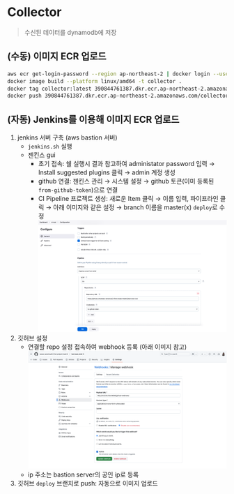 # Collector
> 수신된 데이터를 dynamodb에 저장

## (수동) 이미지 ECR 업로드
```bash
aws ecr get-login-password --region ap-northeast-2 | docker login --username AWS --password-stdin 390844761387.dkr.ecr.ap-northeast-2.amazonaws.com
docker image build --platform linux/amd64 -t collector .
docker tag collector:latest 390844761387.dkr.ecr.ap-northeast-2.amazonaws.com/collector:latest
docker push 390844761387.dkr.ecr.ap-northeast-2.amazonaws.com/collector:latest
```

## (자동) Jenkins를 이용해 이미지 ECR 업로드
1. jenkins 서버 구축 (aws bastion 서버)
    - `jenkins.sh` 실행
    - 젠킨스 gui 
        - 초기 접속: 쉘 실행시 결과 참고하여 administator password 입력 → Install suggested plugins 클릭 → admin 계정 생성
        - github 연결: 젠킨스 관리 → 시스템 설정 → github 토큰(이미 등록된 `from-github-token`)으로 연결
        - CI Pipeline 프로젝트 생성: 새로운 Item 클릭 → 이름 입력, 파이프라인 클릭 → 아래 이미지와 같은 설정 → branch 이름을 master(x) `deploy`로 수정
        ![jenkins-setting-1](readme_imgs/jenkins-setting-1.png)
2. 깃허브 설정
    - 연결할 repo 설정 접속하여 webhook 등록 (아래 이미지 참고)
    ![github-setting-1](readme_imgs/github-setting-1.png)
    - ip 주소는 bastion server의 공인 ip로 등록
3. 깃허브 `deploy` 브랜치로 push: 자동으로 이미지 업로드